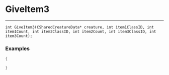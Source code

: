# GiveItem3
---
```
int GiveItem3(CSharedCreatureData* creature, int item1ClassID, int item1Count, int item2ClassID, int item2Count, int item3ClassID, int item3Count);
```

### Examples
```cpp - C++
{

}
```
